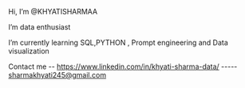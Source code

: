  Hi, I’m @KHYATISHARMAA 
	
 I’m data enthusiast 
	
 I’m currently learning SQL,PYTHON , Prompt engineering and Data visualization
	
 Contact me -- https://www.linkedin.com/in/khyati-sharma-data/ ----- sharmakhyati245@gmail.com 
 

